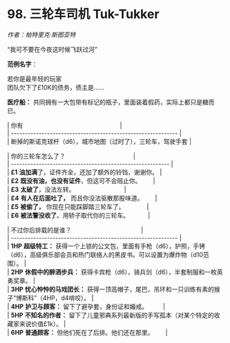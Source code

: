 # 98. 三轮车司机 Tuk-Tukker  
  
*作者：帕特里克·斯图亚特*  
  
“我可不要在今夜这时候飞跃过河”  
  
**范例名字**：  
  
若你是最年轻的玩家  
团队欠下了£10K的债务，债主是……  
  
**医疗船：** 共同拥有一大包带有标记的瓶子，里面装着假药，实际上都只是糖而已。  
  
  
| 你有                                                         |  
| ------------------------------------------------------------ |  
| 断掉的斯诺克球杆（d6），城市地图（过时了），三轮车，驾驶手套 |  
  
| 你的三轮车怎么了？                                        |  
| --------------------------------------------------------- |  
| **£1** **油加满**了，证件齐全，还加了额外的铃铛，谢谢你。 |  
| **£2** **既没有油，也没有证件**，但这可不会阻止你。       |  
| **£3** **太破了**，没法左转。                             |  
| **£4** **有人在后面吐了，** 而且你没法驱散那股味道。       |  
| **£5** **被偷了，** 你现在只能踩脚踏三轮车了。             |  
| **£6** **被法警没收了**。用轿子取代你的三轮车。           |  
  
| 不过你后排载的是谁？                                         |  
| ------------------------------------------------------------ |  
| **1HP** **超级特工：** 获得一个上锁的公文包，里面有手枪（d6），护照，手铐（d6），高级俱乐部会员和热门联络人的黑皮书。可以设置为爆炸物（d10范围）。 |  
| **2HP** **休假中的醉酒步兵：** 获得卡宾枪（d6），骑兵剑（d6），半套制服和一枚英勇奖章。 |  
| **3HP** **忧心忡忡的马戏团长：** 获得一顶高帽子，尾巴，吊环和一只训练有素的猴子“博斯科”（4HP，d4啃咬）。 |  
| **4HP** **护卫与顾客：** 留下了避孕套，身份证和婚戒。         |  
| **5HP** **不知名的作者：** 留下了儿童邪典系列最新版的手写孤本（对某个特定的收藏家来说价值£1k）。 |  
| **6HP** **普通顾客：** 但他们死在了后排。他们还在那里。       |